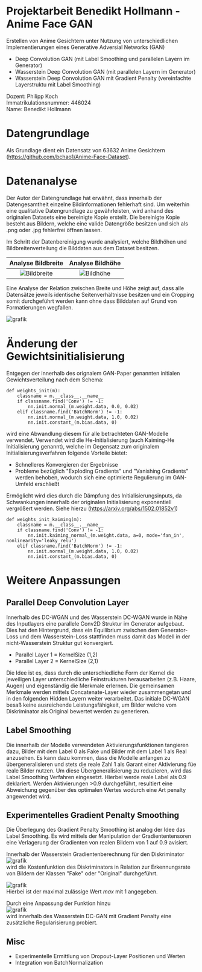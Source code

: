 # Projektarbeit Benedikt Hollmann - Anime Face GAN

Erstellen von Anime Gesichtern unter Nutzung von unterschiedlichen Implementierungen eines Generative Adversial Networks (GAN)

- Deep Convolution GAN (mit Label Smoothing und parallelen Layern im Generator)
- Wasserstein Deep Convolution GAN (mit parallelen Layern im Generator)
- Wasserstein Deep Convolution GAN mit Gradient Penalty (vereinfachte Layerstruktu mit Label Smoothing)

Dozent: Philipp Koch  
Immatrikulationsnummer: 446024  
Name: Benedikt Hollmann  

# Datengrundlage

Als Grundlage dient ein Datensatz von 63632 Anime Gesichtern (https://github.com/bchao1/Anime-Face-Dataset). 

# Datenanalyse

Der Autor der Datengrundlage hat erwähnt, dass innerhalb der Datengesamtheit einzelne Bildinformationen fehlerhaft sind. Um weiterhin eine qualitative Datengrundlage zu gewährleisten, wird anhand des originalen Datasets eine bereinigte Kopie erstellt. Die bereinigte Kopie besteht aus Bildern, welche eine valide Datengröße besitzen und sich als .png oder .jpg fehlerfrei öffnen lassen.

Im Schritt der Datenbereinigung wurde analysiert, welche Bildhöhen und Bildbreitenverteilung die Bilddaten aus dem Dataset besitzen. 


Analyse Bildbreite             |  Analyse Bildhöhe
:-------------------------:|:-------------------------:
![Bildbreite](https://user-images.githubusercontent.com/56730144/154847414-6cba4481-c48d-4722-8a47-1120ba3aaf1a.png) |  ![Bildhöhe](https://user-images.githubusercontent.com/56730144/154847423-bc7b2e9c-8445-42aa-b524-23a27628468e.png)
  
Eine Analyse der Relation zwischen Breite und Höhe zeigt auf, dass alle Datensätze jeweils identische Seitenverhältnisse besitzen und ein Cropping somit durchgeführt werden kann ohne dass Bilddaten auf Grund von Formatierungen wegfallen.

![grafik](https://user-images.githubusercontent.com/56730144/154847428-204debbc-bd9e-47e8-9f7b-72aee5b3642d.png)

# Änderung der Gewichtsinitialisierung

Entgegen der innerhalb des orignalem GAN-Paper genannten initialen Gewichtsverteilung nach dem Schema:
```
def weights_init(m):
    classname = m.__class__.__name__
    if classname.find('Conv') != -1:
        nn.init.normal_(m.weight.data, 0.0, 0.02)
    elif classname.find('BatchNorm') != -1:
        nn.init.normal_(m.weight.data, 1.0, 0.02)
        nn.init.constant_(m.bias.data, 0)
```

wird eine Abwandlung diesem für alle betrachteten GAN-Modelle verwendet. Verwendet wird die He-Initialisierung (auch Kaiming-He Initialisierung genannt), welche im Gegensatz zum originalem Initialisierungsverfahren folgende Vorteile bietet:

- Schnelleres Konvergieren der Ergebnisse
- Probleme bezüglich "Exploding Gradients" und "Vanishing Gradients" werden behoben, wodurch sich eine optimierte Regulierung im GAN-Umfeld erschließt

Ermöglicht wird dies durch die Dämpfung des Initialisierungsinputs, da Schwankungen innerhalb der originalen Initialisierung exponentiell vergrößert werden.
Siehe hierzu (https://arxiv.org/abs/1502.01852v1)

```
def weights_init_kaiming(m):
    classname = m.__class__.__name__
    if classname.find('Conv') != -1:
        nn.init.kaiming_normal_(m.weight.data, a=0, mode='fan_in', nonlinearity='leaky_relu') 
    elif classname.find('BatchNorm') != -1:
        nn.init.normal_(m.weight.data, 1.0, 0.02)
        nn.init.constant_(m.bias.data, 0)
```

# Weitere Anpassungen
## Parallel Deep Convolution Layer
Innerhalb des DC-WGAN und des Wasserstein DC-WGAN wurde in Nähe des Inputlayers eine parallele Conv2D Struktur im Generator aufgebaut. Dies hat den Hintergrund, dass ein Equilibrium zwischen dem Generator-Loss und dem Wasserstein-Loss stattfinden muss damit das Modell in der nicht-Wasserstein Struktur gut konvergiert.

- Parallel Layer 1 = KernelSize (1,2)
- Parallel Layer 2 = KernelSize (2,1)

Die Idee ist es, dass durch die unterschiedliche Form der Kernel die jeweiligen Layer unterschiedliche Feinstrukturen herausarbeiten (z.B. Haare, Augen) und eigenständig die Merkmale erlernen. Die gemeinsamen Merkmale werden mittels Concatenate-Layer wieder zusammengetan und in den folgenden Hidden Layern weiter verarbeitet. Das initiale DC-WGAN besaß keine ausreichende Leistungsfähigkeit, um Bilder welche vom Diskriminator als Original bewertet werden zu generieren.   

## Label Smoothing
Die innerhalb der Modelle verwendeten Aktivierungsfunktionen tangieren dazu, Bilder mit dem Label 0 als Fake und Bilder mit dem Label 1 als Real anzusehen. Es kann dazu kommen, dass die Modelle anfangen zu übergeneralisieren und stets die reale Zahl 1 als Garant einer Aktivierung füe reale Bilder nutzen. Um diese Übergeneralisierung zu reduzieren, wird das Label Smoothing Verfahren eingesetzt. Hierbei werde reale Label als 0.9 deklariert. Werden Aktivierungen >0.9 durchgeführt, resultiert eine Abweichung gegenüber des optimalen Wertes wodurch eine Art penalty angewendet wird.

## Experimentelles Gradient Penalty Smoothing
Die Überlegung des Gradient Penalty Smoothing ist analog der Idee das Label Smoothing. Es wird mittels der Manipulation der Gradiententensoren eine Verlagerung der Gradienten von realen Bildern von 1 auf 0.9 avisiert.

Innerhalb der Wasserstein Gradientenberechnung für den Diskriminator
![grafik](https://user-images.githubusercontent.com/56730144/154849031-9e512a33-7048-408a-b9db-0d6887f74d02.png)  
wird die Kostenfunktion des Diskriminators in Relation zur Erkennungsrate von Bildern der Klassen "Fake" oder "Original" durchgeführt.

![grafik](https://user-images.githubusercontent.com/56730144/154849318-03c24177-42b6-4396-a016-35edcb6cfdd8.png)  
Hierbei ist der maximal zulässige Wert *max* mit 1 angegeben.

Durch eine Anpassung der Funktion hinzu  
![grafik](https://user-images.githubusercontent.com/56730144/154849636-c0f251e4-d61d-4081-998f-da072825a381.png)  
wird innerhalb des Wasserstein DC-GAN mit Gradient Penalty eine zusätzliche Regularisierung probiert.




## Misc

- Experimentelle Ermittlung von Dropout-Layer Positionen und Werten
- Integration von BatchNormalization

